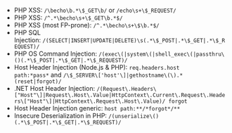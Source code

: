 - PHP XSS: `/\becho\b.*\$_GET\b/` or `/echo\s+\$_REQUEST/`
- PHP XSS: `/^.*\becho\s+\$_GET\b.*$/`
- PHP XSS (most FP-prone): `/^.*\becho\s+\$\b.*$/`
- PHP SQL Injection: `/(SELECT|INSERT|UPDATE|DELETE)\s(.*\$_POST|.*\$_GET|.*\$_REQUEST)/`
- PHP OS Command Injection: `/(exec\(|system\(|shell_exec\(|passthru\()(.*\$_POST|.*\$_GET|.*\$_REQUEST)/`
- Host Header Injection (Node.js & PHP): `req.headers.host path:*pass*` and `/\$_SERVER\['host'\]|gethostname\(\).*(reset|forgot)/`
- .NET Host Header Injection: `/(Request\.Headers\["Host"\]|Request\.Host\.Value|HttpContext\.Current\.Request\.Headers\["Host"\]|HttpContext\.Request\.Host\.Value)/ forgot`
- Host Header Injection generic: `host path:**/*forgot*/**`
- Insecure Deserialization in PHP: `/(unserialize\()(.*\$_POST|.*\$_GET|.*\$_REQUEST)/`
